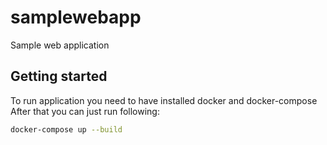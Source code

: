 # samplewebapp
Sample web application

## Getting started
To run application you need to have installed docker and docker-compose
After that you can just run following:
```sh
docker-compose up --build
```
